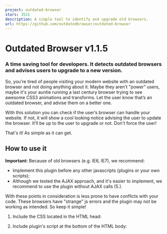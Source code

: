 ```yaml
---
project: outdated-browser
stars: 3521
description: A simple tool to identify and upgrade old browsers.
url: https://github.com/outdatedbrowser/outdated-browser
---
```


Outdated Browser v1.1.5
=======================

### A time saving tool for developers. It detects outdated browsers and advises users to upgrade to a new version.

So, you're tired of people visiting your modern website with an outdated browser and not doing anything about it. Maybe they aren't "power" users, maybe it's your auntie running a last century browser trying to see awesome CSS3 animations and transforms. Let the user know that’s an outdated browser, and advise them on a better one.

With this solution you can check if the user’s browser can handle your website. If not, it will show a cool looking notice advising the user to update the browser. It’ll be up to the user to upgrade or not. Don't force the user!

That's it! As simple as it can get.

How to use it
-------------

**Important:** Because of old browsers (e.g. IE6, IE7), we recommend:

-   Implement this plugin before any other javascripts (plugins or your own scripts);
-   Although we tested the AJAX approach, and it's easier to implement, we recommend to use the plugin without AJAX calls (5.).

With these points in consideration is less prone to have conflicts with your code. These browsers have "strange" js errors and the plugin may not be working as intended. So keep it simple!

1.  Include the CSS located in the HTML head:
    
    <link rel\="stylesheet" href\="your\_path/outdatedbrowser/outdatedbrowser.min.css"\>
    
2.  Include plugin's script at the bottom of the HTML body:
    
    <script src\="your\_path/outdatedbrowser/outdatedbrowser.min.js"\></script\>
    
3.  Paste the required HTML at the end of your document (see demo examples):
    
    <div id\="outdated"\></div\>
    
4.  Call the plugin by placing the following at the bottom of the HTML body:
    
    // Plain Javascript
    //event listener: DOM ready
    function addLoadEvent(func) {
        var oldonload \= window.onload;
        if (typeof window.onload != 'function') {
            window.onload \= func;
        } else {
            window.onload \= function() {
                if (oldonload) {
                    oldonload();
                }
                func();
            }
        }
    }
    //call plugin function after DOM ready
    addLoadEvent(function(){
        outdatedBrowser({
            bgColor: '#f25648',
            color: '#ffffff',
            lowerThan: 'transform',
            languagePath: 'your\_path/outdatedbrowser/lang/en.html'
        })
    });
    
    // Using jQuery (version that supports IE < 9)
    $( document ).ready(function() {
        outdatedBrowser({
            bgColor: '#f25648',
            color: '#ffffff',
            lowerThan: 'transform',
            languagePath: 'your\_path/outdatedbrowser/lang/en.html'
        })
    })
    
5.  Using the plugin without AJAX calls:
    
    <!-- Paste the required HTML at the end of your document (see demo examples) -->
    <div id\="outdated"\>
        <h6\>Your browser is out-of-date!</h6\>
        <p\>Update your browser to view this website correctly. <a id\="btnUpdateBrowser" href\="https://bestvpn.org/outdatedbrowser/"\> Outdated Browser </a\></p\>
        <p class\="last"\><a href\="#" id\="btnCloseUpdateBrowser" title\="Close"\>&times;</a\></p\>
    </div\>
    
    // Call the plugin (see 4.) but with the variable languagePath empty: 
    // DOM ready or jQuery
    
    outdatedBrowser({
        bgColor: '#f25648',
        color: '#ffffff',
        lowerThan: 'transform',
        languagePath: ''
    })
    
6.  Targeting browsers:
    
    You can do it in one of two ways: using Internet Explorer browsers as reference or specifying a CSS property. The outcome is the same, choose what is easier for you (for Edge vs IE11 check issue #198).
    
    Lower Than (<):
    
    -   "IE11","borderImage"
    -   "IE10", "transform" (Default property)
    -   "IE9", "boxShadow"
    -   "IE8", "borderSpacing"
7.  Choose the language:
    
    Download the “lang" folder: If you have the language you want, just write the correct path for the language file in your project; If you don’t have your language, you can write your own html file, and please share it with us.
    

And you're done!

_PS_: check the "demo" folder, it may help you.

* * *

How to install
--------------

You have several options: you can download the repository manually or you can use a package manager to do that work for you.

# NPM
$ npm install outdatedbrowser

# Yarn
$ yarn add outdatedbrowser

# Bower
$ bower install outdated-browser

FAQ
---

Before opening a new issue please check our FAQ page

Contributing
------------

-   Fork the project.
-   Read through the issues or report new ones.
-   Write some tests to make sure we don't accidentally break each other's code.
-   Send a pull request.

**Note:** mind that this is NOT a plugin for the latest browsers, but the complete opposite! The html, css and javascript must work properly in very old browsers (IE6, IE7, etc), so there is no point to use the latest recommendations. It must work properly at least on IE6, so please double test it before sending a pull request.

**TRANSLATIONS** Rename with a proper language abbreviation using the IETF language tags: two-letter language (ISO 639-1) — two-letter country code (ISO 3166-1). For simplicity we are using all **lower case** and **country code can be omitted if** there is no regional variation. Links with language-country codes: ISO Language Code Table, Windows Locale Codes.

Current available languages: ar, cs, da, de, el, en, es, es-pe, et, fa, fi, fr, hr, hu, hy, id, it, ja, ko, lt, nb, nl, pl, pt, pt-br, ro, ru, sk, sl, sv, tr, uk, zh-cn, zh-tw

CMS, Frameworks, etc
--------------------

— Wordpress Plugin by Deblyn Prado — Ruby Gem by Luisa Lima — Yii2 widget — Drupal Plugin by Mag. Andreas Mayr — Magento Extension by Joey Hoer — Contao Open Source CMS Module by Lucas Gehin

Team
----

Made with love at Bürocratik 2014—2019.  
Outdated Browser was acquired on June 2019.

License
-------

MIT License
